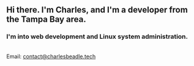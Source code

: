 ## Hi there. I'm Charles, and I'm a developer from the Tampa Bay area.
### I'm into web development and Linux system administration.

\
Email: [contact@charlesbeadle.tech](mailto:contact@charlesbeadle.tech)